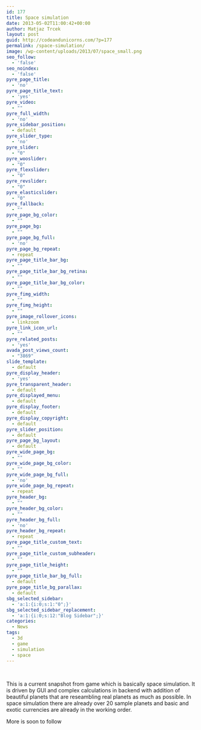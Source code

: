 ```yaml
---
id: 177
title: Space simulation
date: 2013-05-02T11:00:42+00:00
author: Matjaz Trcek
layout: post
guid: http://codeandunicorns.com/?p=177
permalink: /space-simulation/
image: /wp-content/uploads/2013/07/space_small.png
seo_follow:
  - 'false'
seo_noindex:
  - 'false'
pyre_page_title:
  - 'no'
pyre_page_title_text:
  - 'yes'
pyre_video:
  - ""
pyre_full_width:
  - 'no'
pyre_sidebar_position:
  - default
pyre_slider_type:
  - 'no'
pyre_slider:
  - "0"
pyre_wooslider:
  - "0"
pyre_flexslider:
  - "0"
pyre_revslider:
  - "0"
pyre_elasticslider:
  - "0"
pyre_fallback:
  - ""
pyre_page_bg_color:
  - ""
pyre_page_bg:
  - ""
pyre_page_bg_full:
  - 'no'
pyre_page_bg_repeat:
  - repeat
pyre_page_title_bar_bg:
  - ""
pyre_page_title_bar_bg_retina:
  - ""
pyre_page_title_bar_bg_color:
  - ""
pyre_fimg_width:
  - ""
pyre_fimg_height:
  - ""
pyre_image_rollover_icons:
  - linkzoom
pyre_link_icon_url:
  - ""
pyre_related_posts:
  - 'yes'
avada_post_views_count:
  - "3869"
slide_template:
  - default
pyre_display_header:
  - 'yes'
pyre_transparent_header:
  - default
pyre_displayed_menu:
  - default
pyre_display_footer:
  - default
pyre_display_copyright:
  - default
pyre_slider_position:
  - default
pyre_page_bg_layout:
  - default
pyre_wide_page_bg:
  - ""
pyre_wide_page_bg_color:
  - ""
pyre_wide_page_bg_full:
  - 'no'
pyre_wide_page_bg_repeat:
  - repeat
pyre_header_bg:
  - ""
pyre_header_bg_color:
  - ""
pyre_header_bg_full:
  - 'no'
pyre_header_bg_repeat:
  - repeat
pyre_page_title_custom_text:
  - ""
pyre_page_title_custom_subheader:
  - ""
pyre_page_title_height:
  - ""
pyre_page_title_bar_bg_full:
  - default
pyre_page_title_bg_parallax:
  - default
sbg_selected_sidebar:
  - 'a:1:{i:0;s:1:"0";}'
sbg_selected_sidebar_replacement:
  - 'a:1:{i:0;s:12:"Blog Sidebar";}'
categories:
  - News
tags:
  - 3d
  - game
  - simulation
  - space
---
```

&nbsp;

This is a current snapshot from game which is basically space simulation. It is driven by GUI and complex calculations in backend with addition of beautiful planets that are reseambling real planets as much as possible. In space simulation there are already over 20 sample planets and basic and exotic currencies are already in the working order.

More is soon to follow